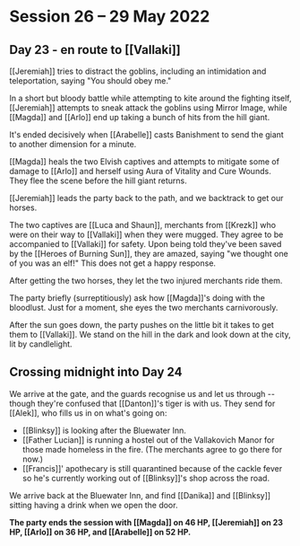 # Session 26 – 29 May 2022
## Day 23 - en route to [[Vallaki]]

[[Jeremiah]] tries to distract the goblins, including an intimidation and teleportation, saying "You should obey me."

In a short but bloody battle while attempting to kite around the fighting itself, [[Jeremiah]] attempts to sneak attack the goblins using Mirror Image, while [[Magda]] and [[Arlo]] end up taking a bunch of hits from the hill giant. 

It's ended decisively when [[Arabelle]] casts Banishment to send the giant to another dimension for a minute.

[[Magda]] heals the two Elvish captives and attempts to mitigate some of damage to [[Arlo]] and herself using Aura of Vitality and Cure Wounds. They flee the scene before the hill giant returns.

[[Jeremiah]] leads the party back to the path, and we backtrack to get our horses. 

The two captives are [[Luca and Shaun]], merchants from [[Krezk]] who were on their way to [[Vallaki]] when they were mugged. They agree to be accompanied to [[Vallaki]] for safety. Upon being told they've been saved by the [[Heroes of Burning Sun]], they are amazed, saying "we thought one of you was an elf!" This does not get a happy response. 

After getting the two horses, they let the two injured merchants ride them.

The party briefly (surreptitiously) ask how [[Magda]]'s doing with the bloodlust. Just for a moment, she eyes the two merchants carnivorously.

After the sun goes down, the party pushes on the little bit it takes to get them to [[Vallaki]]. We stand on the hill in the dark and look down at the city, lit by candlelight.

## Crossing midnight into Day 24

We arrive at the gate, and the guards recognise us and let us through -- though they're confused that [[Danton]]'s tiger is with us. They send for [[Alek]], who fills us in on what's going on:

- [[Blinksy]] is looking after the Bluewater Inn.
- [[Father Lucian]] is running a hostel out of the Vallakovich Manor for those made homeless in the fire. (The merchants agree to go there for now.)
- [[Francis]]' apothecary is still quarantined because of the cackle fever so he's currently working out of [[Blinksy]]'s shop across the road.
 
We arrive back at the Bluewater Inn, and find [[Danika]] and [[Blinksy]] sitting having a drink when we open the door.

**The party ends the session with [[Magda]] on 46 HP, [[Jeremiah]] on 23 HP, [[Arlo]] on 36 HP, and [[Arabelle]] on 52 HP.**